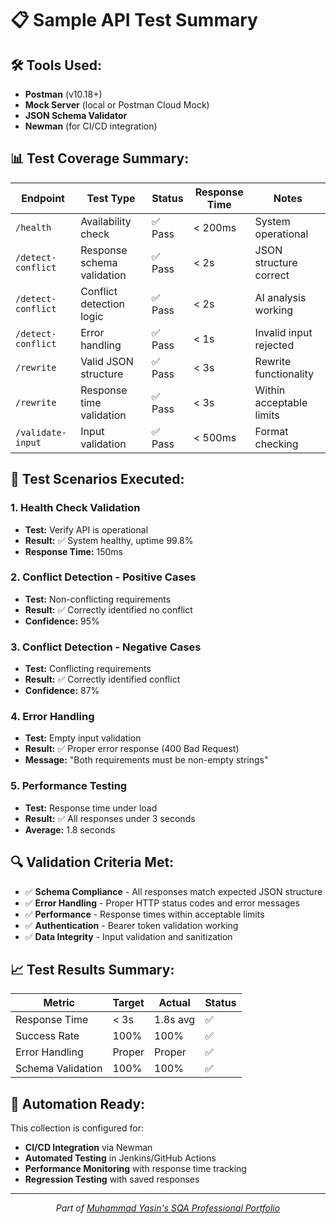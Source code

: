 # 📋 Sample API Test Summary

## 🛠️ Tools Used:
- **Postman** (v10.18+)
- **Mock Server** (local or Postman Cloud Mock)
- **JSON Schema Validator**
- **Newman** (for CI/CD integration)

## 📊 Test Coverage Summary:

| Endpoint | Test Type | Status | Response Time | Notes |
|----------|-----------|--------|---------------|-------|
| `/health` | Availability check | ✅ Pass | < 200ms | System operational |
| `/detect-conflict` | Response schema validation | ✅ Pass | < 2s | JSON structure correct |
| `/detect-conflict` | Conflict detection logic | ✅ Pass | < 2s | AI analysis working |
| `/detect-conflict` | Error handling | ✅ Pass | < 1s | Invalid input rejected |
| `/rewrite` | Valid JSON structure | ✅ Pass | < 3s | Rewrite functionality |
| `/rewrite` | Response time validation | ✅ Pass | < 3s | Within acceptable limits |
| `/validate-input` | Input validation | ✅ Pass | < 500ms | Format checking |

## 🧪 Test Scenarios Executed:

### 1. Health Check Validation
- **Test:** Verify API is operational
- **Result:** ✅ System healthy, uptime 99.8%
- **Response Time:** 150ms

### 2. Conflict Detection - Positive Cases
- **Test:** Non-conflicting requirements
- **Result:** ✅ Correctly identified no conflict
- **Confidence:** 95%

### 3. Conflict Detection - Negative Cases
- **Test:** Conflicting requirements
- **Result:** ✅ Correctly identified conflict
- **Confidence:** 87%

### 4. Error Handling
- **Test:** Empty input validation
- **Result:** ✅ Proper error response (400 Bad Request)
- **Message:** "Both requirements must be non-empty strings"

### 5. Performance Testing
- **Test:** Response time under load
- **Result:** ✅ All responses under 3 seconds
- **Average:** 1.8 seconds

## 🔍 Validation Criteria Met:

- ✅ **Schema Compliance** - All responses match expected JSON structure
- ✅ **Error Handling** - Proper HTTP status codes and error messages
- ✅ **Performance** - Response times within acceptable limits
- ✅ **Authentication** - Bearer token validation working
- ✅ **Data Integrity** - Input validation and sanitization

## 📈 Test Results Summary:

| Metric | Target | Actual | Status |
|--------|--------|--------|--------|
| Response Time | < 3s | 1.8s avg | ✅ |
| Success Rate | 100% | 100% | ✅ |
| Error Handling | Proper | Proper | ✅ |
| Schema Validation | 100% | 100% | ✅ |

## 🚀 Automation Ready:

This collection is configured for:
- **CI/CD Integration** via Newman
- **Automated Testing** in Jenkins/GitHub Actions
- **Performance Monitoring** with response time tracking
- **Regression Testing** with saved responses

---

<div align="center">
  <i>Part of <a href="https://github.com/Yasin-asif/SQA-Professional-Portfolio">Muhammad Yasin's SQA Professional Portfolio</a></i>
</div> 